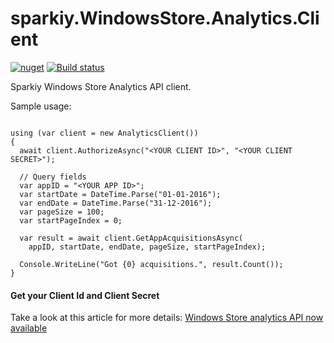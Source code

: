 # sparkiy.WindowsStore.Analytics.Client

[![nuget][nuget-badge]][nuget-url]
[![Build status](https://ci.appveyor.com/api/projects/status/6s85kfxda5uyb0td/branch/master?svg=true)](https://ci.appveyor.com/project/AleksandarDev/sparkiy-windowsstore-analytics-client/branch/master)

Sparkiy Windows Store Analytics API client.

Sample usage:

```

using (var client = new AnalyticsClient())
{
  await client.AuthorizeAsync("<YOUR CLIENT ID>", "<YOUR CLIENT SECRET>");

  // Query fields
  var appID = "<YOUR APP ID>";
  var startDate = DateTime.Parse("01-01-2016");
  var endDate = DateTime.Parse("31-12-2016");
  var pageSize = 100;
  var startPageIndex = 0;

  var result = await client.GetAppAcquisitionsAsync(
    appID, startDate, endDate, pageSize, startPageIndex);

  Console.WriteLine("Got {0} acquisitions.", result.Count());
}

```

#### Get your Client Id and Client Secret

Take a look at this article for more details: [Windows Store analytics API now available](https://blogs.windows.com/buildingapps/2016/03/01/windows-store-analytics-api-now-available/)

[nuget-badge]: https://img.shields.io/badge/nuget-v1.0.0-blue.svg
[nuget-url]: https://www.nuget.org/packages/Sparkiy.WindowsStore.Analytics.Client/
